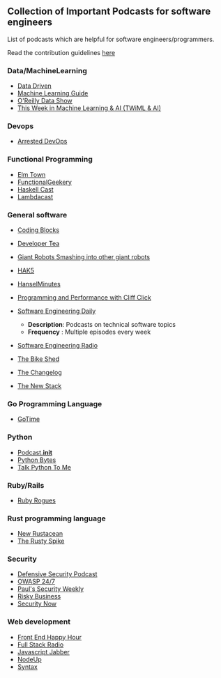 ## Collection of Important Podcasts for software engineers

List of podcasts which are helpful for software engineers/programmers.

Read the contribution guidelines [here](https://github.com/rShetty/podcasts/blob/master/guidelines.md)


### Data/MachineLearning

- [Data Driven](http://datadriven.tv/)
- [Machine Learning Guide](http://ocdevel.com/podcasts/machine-learning)
- [O'Reilly Data Show](https://www.oreilly.com/topics/oreilly-data-show-podcast)
- [This Week in Machine Learning & AI (TWiML & AI)](https://twimlai.com/)


### Devops

- [Arrested DevOps](https://www.arresteddevops.com/)


### Functional Programming

- [Elm Town](https://elmtown.audio/)
- [FunctionalGeekery](https://www.functionalgeekery.com/)
- [Haskell Cast](https://www.haskellcast.com/)
- [Lambdacast](https://soundcloud.com/lambda-cast)


### General software

- [Coding Blocks](https://www.codingblocks.net/)
- [Developer Tea](https://spec.fm/podcasts/developer-tea)
- [Giant Robots Smashing into other giant robots](https://robots.thoughtbot.com/)
- [HAK5](https://www.hak5.org/)
- [HanselMinutes](https://hanselminutes.com/)
- [Programming and Performance with Cliff Click](https://itunes.apple.com/us/podcast/programming-and-performance-with-cliff-click/id1286422919)
- [Software Engineering Daily](https://softwareengineeringdaily.com/)
  - <b>Description</b>:  Podcasts on technical software topics
  - <b>Frequency</b>  :  Multiple episodes every week

- [Software Engineering Radio](http://www.se-radio.net/)
- [The Bike Shed](http://bikeshed.fm/)
- [The Changelog](https://changelog.com/)
- [The New Stack](https://thenewstack.io/podcasts/)


### Go Programming Language

- [GoTime](https://changelog.com/gotime)


### Python

- [Podcast.__init__](https://pythonpodcast.com/)
- [Python Bytes](https://pythonbytes.fm/)
- [Talk Python To Me](https://talkpython.fm/)


### Ruby/Rails

- [Ruby Rogues](https://devchat.tv/ruby-rogues)


### Rust programming language

- [New Rustacean](https://newrustacean.com/)
- [The Rusty Spike](https://rusty-spike.blubrry.net/)


### Security

- [Defensive Security Podcast](https://defensivesecurity.org/)
- [OWASP 24/7](https://www.owasp.org/index.php/OWASP_Podcast)
- [Paul's Security Weekly](https://securityweekly.com/)
- [Risky Business](https://risky.biz/netcasts/risky-business/)
- [Security Now](https://twit.tv/shows/security-now)


### Web development

- [Front End Happy Hour](http://frontendhappyhour.com/)
- [Full Stack Radio](http://www.fullstackradio.com/)
- [Javascript Jabber](https://devchat.tv/js-jabber)
- [NodeUp](http://nodeup.com/)
- [Syntax](https://syntax.fm/)
